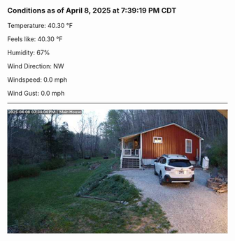 ### Conditions as of April 8, 2025 at 7:39:19 PM CDT 

Temperature: 40.30 &deg;F

Feels like: 40.30 &deg;F

Humidity: 67%

Wind Direction: NW

Windspeed: 0.0 mph

Wind Gust: 0.0 mph

---

<img src="./images/latest.jpeg"/>

